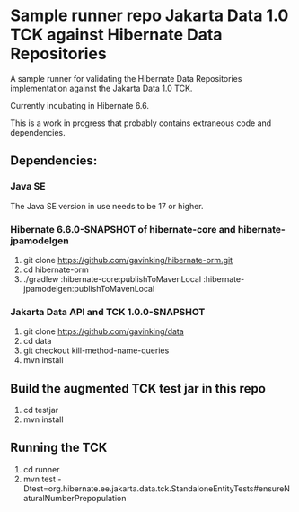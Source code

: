 Sample runner repo Jakarta Data 1.0 TCK against Hibernate Data Repositories
========================================
A sample runner for validating the Hibernate Data Repositories implementation against the Jakarta Data 1.0 TCK.

Currently incubating in Hibernate 6.6.

This is a work in progress that probably contains extraneous code and dependencies.

## Dependencies:
### Java SE
The Java SE version in use needs to be 17 or higher.

### Hibernate 6.6.0-SNAPSHOT of hibernate-core and hibernate-jpamodelgen
1. git clone	https://github.com/gavinking/hibernate-orm.git
1. cd hibernate-orm
1. ./gradlew :hibernate-core:publishToMavenLocal :hibernate-jpamodelgen:publishToMavenLocal

### Jakarta Data API and TCK 1.0.0-SNAPSHOT
1. git clone https://github.com/gavinking/data
1. cd data
1. git checkout kill-method-name-queries
1. mvn install

## Build the augmented TCK test jar in this repo
1. cd testjar
1. mvn install

## Running the TCK
1. cd runner
1. mvn test -Dtest=org.hibernate.ee.jakarta.data.tck.StandaloneEntityTests#ensureNaturalNumberPrepopulation